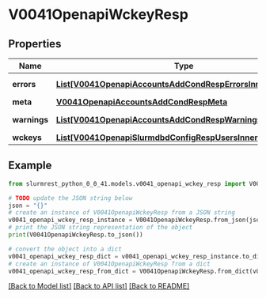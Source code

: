 # V0041OpenapiWckeyResp


## Properties

Name | Type | Description | Notes
------------ | ------------- | ------------- | -------------
**errors** | [**List[V0041OpenapiAccountsAddCondRespErrorsInner]**](V0041OpenapiAccountsAddCondRespErrorsInner.md) | Query errors | [optional] 
**meta** | [**V0041OpenapiAccountsAddCondRespMeta**](V0041OpenapiAccountsAddCondRespMeta.md) |  | [optional] 
**warnings** | [**List[V0041OpenapiAccountsAddCondRespWarningsInner]**](V0041OpenapiAccountsAddCondRespWarningsInner.md) | Query warnings | [optional] 
**wckeys** | [**List[V0041OpenapiSlurmdbdConfigRespUsersInnerWckeysInner]**](V0041OpenapiSlurmdbdConfigRespUsersInnerWckeysInner.md) | wckeys | 

## Example

```python
from slurmrest_python_0_0_41.models.v0041_openapi_wckey_resp import V0041OpenapiWckeyResp

# TODO update the JSON string below
json = "{}"
# create an instance of V0041OpenapiWckeyResp from a JSON string
v0041_openapi_wckey_resp_instance = V0041OpenapiWckeyResp.from_json(json)
# print the JSON string representation of the object
print(V0041OpenapiWckeyResp.to_json())

# convert the object into a dict
v0041_openapi_wckey_resp_dict = v0041_openapi_wckey_resp_instance.to_dict()
# create an instance of V0041OpenapiWckeyResp from a dict
v0041_openapi_wckey_resp_from_dict = V0041OpenapiWckeyResp.from_dict(v0041_openapi_wckey_resp_dict)
```
[[Back to Model list]](../README.md#documentation-for-models) [[Back to API list]](../README.md#documentation-for-api-endpoints) [[Back to README]](../README.md)


